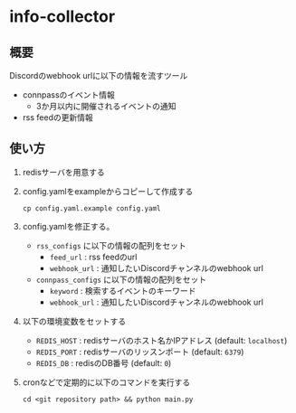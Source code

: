 # info-collector
## 概要
Discordのwebhook urlに以下の情報を流すツール

- connpassのイベント情報
  - 3か月以内に開催されるイベントの通知
- rss feedの更新情報

## 使い方
1. redisサーバを用意する
1. config.yamlをexampleからコピーして作成する

    ```
    cp config.yaml.example config.yaml
    ```

1. config.yamlを修正する。
    - `rss_configs` に以下の情報の配列をセット
        - `feed_url` : rss feedのurl
        - `webhook_url` : 通知したいDiscordチャンネルのwebhook url
    - `connpass_configs` に以下の情報の配列をセット
        - `keyword` : 検索するイベントのキーワード
        - `webhook_url` : 通知したいDiscordチャンネルのwebhook url

1. 以下の環境変数をセットする
    - `REDIS_HOST` : redisサーバのホスト名かIPアドレス (default: `localhost`)
    - `REDIS_PORT` : redisサーバのリッスンポート (default: `6379`)
    - `REDIS_DB` : redisのDB番号 (default: `0`)

1. cronなどで定期的に以下のコマンドを実行する

    ```
    cd <git repository path> && python main.py
    ```
